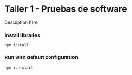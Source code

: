 # Taller 1 - Pruebas de software

Description here

### Install libraries

`npm install`

### Run with default configuration

`npm run start`
